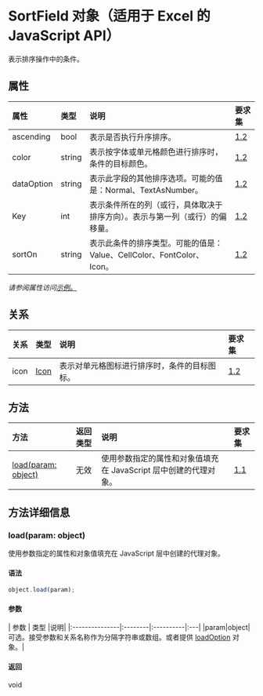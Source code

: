 # <a name="sortfield-object-javascript-api-for-excel"></a>SortField 对象（适用于 Excel 的 JavaScript API）

表示排序操作中的条件。

## <a name="properties"></a>属性

| 属性     | 类型   |说明| 要求集|
|:---------------|:--------|:----------|:----|
|ascending|bool|表示是否执行升序排序。|[1.2](../requirement-sets/excel-api-requirement-sets.md)|
|color|string|表示按字体或单元格颜色进行排序时，条件的目标颜色。|[1.2](../requirement-sets/excel-api-requirement-sets.md)|
|dataOption|string|表示此字段的其他排序选项。可能的值是：Normal、TextAsNumber。|[1.2](../requirement-sets/excel-api-requirement-sets.md)|
|Key|int|表示条件所在的列（或行，具体取决于排序方向）。表示与第一列（或行）的偏移量。|[1.2](../requirement-sets/excel-api-requirement-sets.md)|
|sortOn|string|表示此条件的排序类型。可能的值是：Value、CellColor、FontColor、Icon。|[1.2](../requirement-sets/excel-api-requirement-sets.md)|

_请参阅属性访问[示例。](#property-access-examples)_

## <a name="relationships"></a>关系
| 关系 | 类型   |说明| 要求集|
|:---------------|:--------|:----------|:----|
|icon|[Icon](icon.md)|表示对单元格图标进行排序时，条件的目标图标。|[1.2](../requirement-sets/excel-api-requirement-sets.md)|

## <a name="methods"></a>方法

| 方法           | 返回类型    |说明| 要求集|
|:---------------|:--------|:----------|:----|
|[load(param: object)](#loadparam-object)|无效|使用参数指定的属性和对象值填充在 JavaScript 层中创建的代理对象。|[1.1](../requirement-sets/excel-api-requirement-sets.md)|

## <a name="method-details"></a>方法详细信息


### <a name="loadparam-object"></a>load(param: object)
使用参数指定的属性和对象值填充在 JavaScript 层中创建的代理对象。

#### <a name="syntax"></a>语法
```js
object.load(param);
```

#### <a name="parameters"></a>参数
| 参数    | 类型   |说明|
|:---------------|:--------|:----------|:---|
|param|object|可选。接受参数和关系名称作为分隔字符串或数组。或者提供 [loadOption](loadoption.md) 对象。|

#### <a name="returns"></a>返回
void
